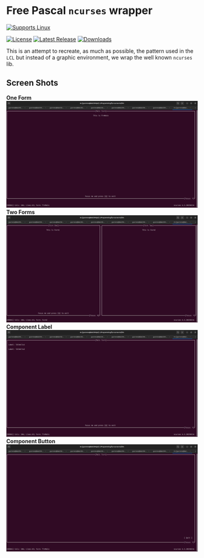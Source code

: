 # Free Pascal `ncurses` wrapper
<!--
[![Build Status](https://github.com/gcarreno/fp-ncurses-tui/actions/workflows/main.yaml/badge.svg?branch=main)](https://github.com/gcarreno/fp-ncurses-tui/actions)
-->
<!--
[![Supports Windows](https://img.shields.io/badge/support-Windows-blue?logo=Windows)](https://github.com/gcarreno/fp-ncurses-tui/releases/latest)
-->
[![Supports Linux](https://img.shields.io/badge/support-Linux-yellow?logo=Linux)](https://github.com/gcarreno/fp-ncurses-tui/releases/latest)
<!--
[![Supports macOS](https://img.shields.io/badge/support-macOS-black?logo=macOS)](https://github.com/gcarreno/fp-ncurses-tui/releases/latest)
-->
[![License](https://img.shields.io/github/license/gcarreno/fp-ncurses-tui)](https://github.com/gcarreno/fp-ncurses-tui/blob/main/LICENSE)
[![Latest Release](https://img.shields.io/github/v/release/gcarreno/fp-ncurses-tui?label=latest%20release)](https://github.com/gcarreno/fp-ncurses-tui/releases/latest)
[![Downloads](https://img.shields.io/github/downloads/gcarreno/fp-ncurses-tui/total)](https://github.com/gcarreno/fp-ncurses-tui/releases)

This is an attempt to recreate, as much as possible, the pattern used in the `LCL` but instead of a graphic environment, we wrap the well known `ncurses` lib.

## Screen Shots
**One Form**
![fp-ncurses-tui-example-one-form](img/fp-ncurses-tui-example-one-form.png)
**Two Forms**
![fp-ncurses-tui-example-two-forms](img/fp-ncurses-tui-example-two-forms.png)
**Component Label**
![fp-ncurses-tui-example-component-label](img/fp-ncurses-tui-example-component-label.png)
**Component Button**
![fp-ncurses-tui-example-component-button](img/fp-ncurses-tui-example-component-button.png)